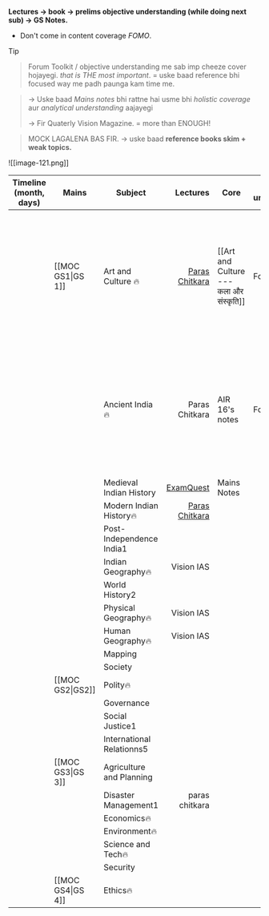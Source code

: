 **Lectures → book → prelims objective understanding (while doing next sub) → GS Notes.**
- Don't come in content coverage *FOMO*.
> [!tip]
> >Forum Toolkit / objective understanding me sab imp cheeze cover hojayegi. *that is THE most important*. = uske baad reference bhi focused way me padh paunga kam time me.
>
> >→ Uske baad *Mains notes* bhi rattne hai usme bhi *holistic coverage* aur *analytical understanding* aajayegi
> >
> >→ Fir Quaterly Vision Magazine. = more than ENOUGH! 
>
> >MOCK LAGALENA BAS FIR.
> > → uske baad **reference books skim + weak topics.**

![[image-121.png]]

| **Timeline** (month, days) | **Mains**         | **Subject**               |                                                                                      **Lectures** | **Core**                                | **Objective understanding** | **Strategy**                                                                                                        |                        **Reference**                         |
| -------------------------- | ----------------- | ------------------------- | ------------------------------------------------------------------------------------------------: | --------------------------------------- | --------------------------- | ------------------------------------------------------------------------------------------------------------------- | :----------------------------------------------------------: |
|                            | [[MOC GS1\|GS 1]] | Art and Culture 🔥        | [Paras Chitkara](https://www.youtube.com/watch?v=de_dYjUZ5ZA&ab_channel=UPSCBlueprintbyUnacademy) | [[Art and Culture --- कला और संस्कृति]] | Forum Toolkit               | > *Paras Chitkara* = for PYQs and Familiarity.<br><br>> *AIR 16 Notes* = tried and tested. (Vision Class notes hai) | NCERTs:<br><br>1. Knowledge traditions, <br><br>2. fine arts |
|                            |                   | Ancient India🔥           |                                                                                    Paras Chitkara | AIR 16's notes                          | Forum toolkit               | > *Paras Chitkara* = for PYQs and Familiarity.<br><br>> *AIR 16 Notes* = tried and tested. (Vision Class notes hai) |                    New NCERT 12th part 1                     |
|                            |                   | Medieval Indian History   |           [ExamQuest](https://www.youtube.com/watch?v=98UyPQjCfOc&ab_channel=ExamQuestIASAcademy) | Mains Notes                             |                             |                                                                                                                     |                                                              |
|                            |                   | Modern Indian History🔥   |  [Paras Chitkara](https://www.youtube.com/watch?v=rJbEW3Zk5kQ&ab_channel=ThinQIASbyParasChitkara) |                                         |                             |                                                                                                                     |                                                              |
|                            |                   | Post- Independence India1 |                                                                                                   |                                         |                             |                                                                                                                     |                                                              |
|                            |                   | Indian Geography🔥        |                                                                                        Vision IAS |                                         |                             |                                                                                                                     |                                                              |
|                            |                   | World History2            |                                                                                                   |                                         |                             |                                                                                                                     |                                                              |
|                            |                   | Physical Geography🔥      |                                                                                        Vision IAS |                                         |                             |                                                                                                                     |                                                              |
|                            |                   | Human Geography🔥         |                                                                                        Vision IAS |                                         |                             |                                                                                                                     |                                                              |
|                            |                   | Mapping                   |                                                                                                   |                                         |                             |                                                                                                                     |                                                              |
|                            |                   | Society                   |                                                                                                   |                                         |                             |                                                                                                                     |                                                              |
|                            | [[MOC GS2\|GS2]]  | Polity🔥                  |                                                                                                   |                                         |                             |                                                                                                                     |                                                              |
|                            |                   | Governance                |                                                                                                   |                                         |                             |                                                                                                                     |                                                              |
|                            |                   | Social Justice1           |                                                                                                   |                                         |                             |                                                                                                                     |                                                              |
|                            |                   | International Relationns5 |                                                                                                   |                                         |                             |                                                                                                                     |                                                              |
|                            | [[MOC GS3\|GS 3]] | Agriculture and Planning  |                                                                                                   |                                         |                             |                                                                                                                     |                                                              |
|                            |                   | Disaster Management1      |                                                                                    paras chitkara |                                         |                             |                                                                                                                     |                                                              |
|                            |                   | Economics🔥               |                                                                                                   |                                         |                             |                                                                                                                     |                                                              |
|                            |                   | Environment🔥             |                                                                                                   |                                         |                             |                                                                                                                     |                                                              |
|                            |                   | Science and Tech🔥        |                                                                                                   |                                         |                             |                                                                                                                     |                                                              |
|                            |                   | Security                  |                                                                                                   |                                         |                             |                                                                                                                     |                                                              |
|                            | [[MOC GS4\|GS 4]] | Ethics🔥                  |                                                                                                   |                                         |                             |                                                                                                                     |                                                              |
